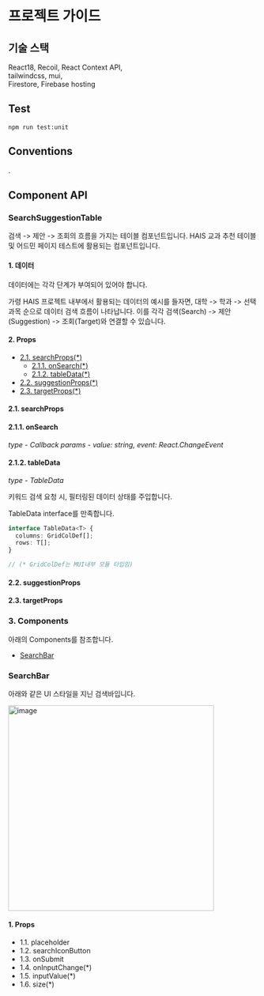 # 프로젝트 가이드

## 기술 스택

React18, Recoil, React Context API,  
tailwindcss, mui,  
Firestore, Firebase hosting  

## Test

```console
npm run test:unit
```

## Conventions

.

## Component API

### SearchSuggestionTable

검색 -> 제안 -> 조회의 흐름을 가지는 테이블 컴포넌트입니다.
HAIS 교과 추천 테이블 및 어드민 페이지 테스트에 활용되는 컴포넌트입니다.

#### 1. 데이터

데이터에는 각각 단계가 부여되어 있어야 합니다.

가령 HAIS 프로젝트 내부에서 활용되는 데이터의 예시를 들자면,
대학 -> 학과 -> 선택과목 순으로 데이터 검색 흐름이 나타납니다.
이를 각각 검색(Search) -> 제안(Suggestion) -> 조회(Target)와 연결할 수 있습니다.

#### 2. Props

* [2.1. searchProps(*)](#21-searchProps)
  * [2.1.1. onSearch(*)](#211-onSearch)
  * [2.1.2. tableData(*)](#212-tableData)
* [2.2. suggestionProps(*)](#22-suggestionProps)
* [2.3. targetProps(*)](#23-targetProps)

#### 2.1. searchProps

#### 2.1.1. onSearch

*type - Callback*
*params - value: string, event: React.ChangeEvent*

#### 2.1.2. tableData

*type - TableData<T>*

키워드 검색 요청 시, 필터링된 데이터 상태를 주입합니다.

TableData<T> interface를 만족합니다.
```typescript
interface TableData<T> {
  columns: GridColDef[];
  rows: T[];
}

// (* GridColDef는 MUI내부 모듈 타입임)
```

#### 2.2. suggestionProps

#### 2.3. targetProps

### 3. Components

아래의 Components를 참조합니다.

* [SearchBar](#SearchBar)

### SearchBar

아래와 같은 UI 스타일을 지닌 검색바입니다.

<img width="416" alt="image" src="https://github.com/bitstep-Be-A/hais-react/assets/82345753/00f66301-56a4-42b9-aee6-1e9b32f60d54">

#### 1. Props

* 1.1. placeholder
* 1.2. searchIconButton
* 1.3. onSubmit
* 1.4. onInputChange(*)
* 1.5. inputValue(*)
* 1.6. size(*)
